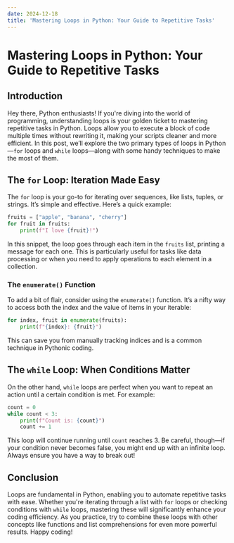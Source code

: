 ```yaml
---
date: 2024-12-18
title: 'Mastering Loops in Python: Your Guide to Repetitive Tasks'
---
```


# Mastering Loops in Python: Your Guide to Repetitive Tasks

## Introduction

Hey there, Python enthusiasts! If you're diving into the world of programming, understanding loops is your golden ticket to mastering repetitive tasks in Python. Loops allow you to execute a block of code multiple times without rewriting it, making your scripts cleaner and more efficient. In this post, we’ll explore the two primary types of loops in Python—`for` loops and `while` loops—along with some handy techniques to make the most of them.

<!-- more -->
## The `for` Loop: Iteration Made Easy

The `for` loop is your go-to for iterating over sequences, like lists, tuples, or strings. It’s simple and effective. Here’s a quick example:

```python
fruits = ["apple", "banana", "cherry"]
for fruit in fruits:
    print(f"I love {fruit}!")
```

In this snippet, the loop goes through each item in the `fruits` list, printing a message for each one. This is particularly useful for tasks like data processing or when you need to apply operations to each element in a collection.

### The `enumerate()` Function

To add a bit of flair, consider using the `enumerate()` function. It’s a nifty way to access both the index and the value of items in your iterable:

```python
for index, fruit in enumerate(fruits):
    print(f"{index}: {fruit}")
```

This can save you from manually tracking indices and is a common technique in Pythonic coding.

## The `while` Loop: When Conditions Matter

On the other hand, `while` loops are perfect when you want to repeat an action until a certain condition is met. For example:

```python
count = 0
while count < 3:
    print(f"Count is: {count}")
    count += 1
```

This loop will continue running until `count` reaches 3. Be careful, though—if your condition never becomes false, you might end up with an infinite loop. Always ensure you have a way to break out!

## Conclusion

Loops are fundamental in Python, enabling you to automate repetitive tasks with ease. Whether you're iterating through a list with `for` loops or checking conditions with `while` loops, mastering these will significantly enhance your coding efficiency. As you practice, try to combine these loops with other concepts like functions and list comprehensions for even more powerful results. Happy coding!